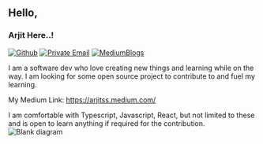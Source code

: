 

## Hello, 

### Arjit Here..! 
[![Github](https://img.shields.io/badge/GitHub-%2312100E.svg?&style=for-the-badge&logo=Github&logoColor=white)](https://github.com/arjitss)
[![Private Email](https://img.shields.io/badge/email-arjit.sharma@gmail.com-D14836.svg?&style=for-the-badge&logo=mail.ru&logoColor=white)](mailto:arjit.sharma@gmail.com)
[![MediumBlogs](https://img.shields.io/badge/Medium%20arjitss-%2312100E.svg?&style=for-the-badge&logo=Medium&logoColor=white)](https://medium.com/@arjitss)

I am a software dev who love creating new things and learning while on the way.
I am looking for some open source project to contribute to and fuel my learning. 

My Medium Link: https://arjitss.medium.com/

I am comfortable with Typescript, Javascript, React, but not limited to these and is open to learn anything if required for the contribution.
![Blank diagram](https://user-images.githubusercontent.com/27133741/116826270-166d5580-ab8b-11eb-9ee1-e93f2ecbea5b.png)

